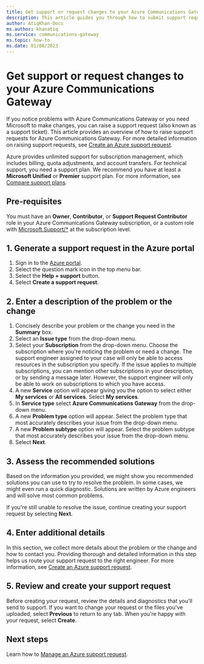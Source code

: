 ```yaml
---
title: Get support or request changes to your Azure Communications Gateway 
description: This article guides you through how to submit support requests if you have a problem with your service or require changes to it. 
author: AtiqKhan-Docs 
ms.author: khanatiq
ms.service: communications-gateway
ms.topic: how-to 
ms.date: 01/08/2023
---
```


# Get support or request changes to your Azure Communications Gateway

If you notice problems with Azure Communications Gateway or you need Microsoft to make changes, you can raise a support request (also known as a support ticket). This article provides an overview of how to raise support requests for Azure Communications Gateway. For more detailed information on raising support requests, see [Create an Azure support request](../azure-portal/supportability/how-to-create-azure-support-request.md).

Azure provides unlimited support for subscription management, which includes billing, quota adjustments, and account transfers. For technical support, you need a support plan. We recommend you have at least a **Microsoft Unified** or **Premier** support plan. For more information, see [Compare support plans](https://azure.microsoft.com/support/plans/).

## Pre-requisites

You must have an **Owner**, **Contributor**, or **Support Request Contributor** role in your Azure Communications Gateway subscription, or a custom role with [Microsoft.Support/*](../role-based-access-control/resource-provider-operations.md#microsoftsupport) at the subscription level.

## 1. Generate a support request in the Azure portal

1. Sign in to the [Azure portal](https://ms.portal.azure.com/).
1. Select the question mark icon in the top menu bar.
1. Select the **Help + support** button. 
1. Select **Create a support request**.

## 2. Enter a description of the problem or the change

1. Concisely describe your problem or the change you need in the **Summary** box.
1. Select an **Issue type** from the drop-down menu. 
1. Select your **Subscription** from the drop-down menu. Choose the subscription where you're noticing the problem or need a change. The support engineer assigned to your case will only be able to access resources in the subscription you specify. If the issue applies to multiple subscriptions, you can mention other subscriptions in your description, or by sending a message later. However, the support engineer will only be able to work on subscriptions to which you have access. 
1. A new **Service** option will appear giving you the option to select either **My services** or **All services**. Select **My services**.
1. In **Service type** select **Azure Communications Gateway** from the drop-down menu.
1. A new **Problem type** option will appear. Select the problem type that most accurately describes your issue from the drop-down menu.
1. A new **Problem subtype** option will appear. Select the problem subtype that most accurately describes your issue from the drop-down menu.
1. Select **Next**.

## 3. Assess the recommended solutions

Based on the information you provided, we might show you recommended solutions you can use to try to resolve the problem. In some cases, we might even run a quick diagnostic. Solutions are written by Azure engineers and will solve most common problems.

If you're still unable to resolve the issue, continue creating your support request by selecting **Next**.

## 4. Enter additional details

In this section, we collect more details about the problem or the change and how to contact you. Providing thorough and detailed information in this step helps us route your support request to the right engineer. For more information, see [Create an Azure support request](../azure-portal/supportability/how-to-create-azure-support-request.md).

## 5. Review and create your support request

Before creating your request, review the details and diagnostics that you'll send to support. If you want to change your request or the files you've uploaded, select **Previous** to return to any tab. When you're happy with your request, select **Create**.

## Next steps

Learn how to [Manage an Azure support request](../azure-portal/supportability/how-to-manage-azure-support-request.md).

